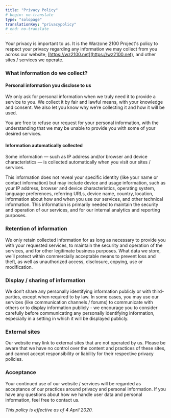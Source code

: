 ```yaml
---
title: "Privacy Policy"
# begin: no-translate
type: "solopage"
translationKey: "privacypolicy"
# end: no-translate
---
```


Your privacy is important to us. It is the Warzone 2100 Project's policy to respect your privacy regarding any information we may collect from you across our website, [https://wz2100.net](https://wz2100.net), and other sites / services we operate.

### What information do we collect?

#### Personal information you disclose to us
We only ask for personal information when we truly need it to provide a service to you. We collect it by fair and lawful means, with your knowledge and consent. We also let you know why we’re collecting it and how it will be used.

You are free to refuse our request for your personal information, with the understanding that we may be unable to provide you with some of your desired services.

#### Information automatically collected
Some information — such as IP address and/or browser and device characteristics — is collected automatically when you visit our sites / services.

This information does not reveal your specific identity (like your name or contact information) but may include device and usage information, such as your IP address, browser and device characteristics, operating system, language preferences, referring URLs, device name, country, location, information about how and when you use our services, and other technical information. This information is primarily needed to maintain the security and operation of our services, and for our internal analytics and reporting purposes.

### Retention of information
We only retain collected information for as long as necessary to provide you with your requested services, to maintain the security and operation of the services, and for other legitimate business purposes. What data we store, we’ll protect within commercially acceptable means to prevent loss and theft, as well as unauthorized access, disclosure, copying, use or modification.

### Display / sharing of information
We don’t share any personally identifying information publicly or with third-parties, except when required to by law. In some cases, you may use our services (like communication channels / forums) to communicate with others or to display information publicly - we encourage you to consider carefully before communicating any personally identifying information, especially in a setting in which it will be displayed publicly.

### External sites
Our website may link to external sites that are not operated by us. Please be aware that we have no control over the content and practices of these sites, and cannot accept responsibility or liability for their respective privacy policies.

### Acceptance
Your continued use of our website / services will be regarded as acceptance of our practices around privacy and personal information. If you have any questions about how we handle user data and personal information, feel free to contact us.

_This policy is effective as of 4 April 2020._
